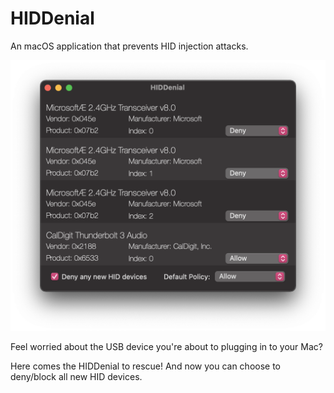 # HIDDenial
An macOS application that prevents HID injection attacks.

![HIDDenial](HIDDenial.png)

Feel worried about the USB device you're about to plugging in to your Mac?

Here comes the HIDDenial to rescue! And now you can choose to deny/block all new HID devices.
